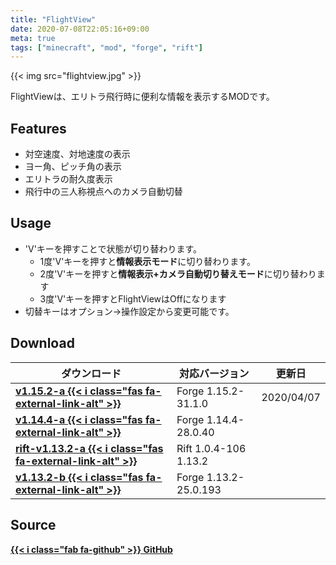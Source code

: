 ```yaml
---
title: "FlightView"
date: 2020-07-08T22:05:16+09:00
meta: true
tags: ["minecraft", "mod", "forge", "rift"]
---
```


{{< img src="flightview.jpg" >}}

FlightViewは、エリトラ飛行時に便利な情報を表示するMODです。

## Features

* 対空速度、対地速度の表示
* ヨー角、ピッチ角の表示
* エリトラの耐久度表示
* 飛行中の三人称視点へのカメラ自動切替

## Usage

* 'V'キーを押すことで状態が切り替わります。
  * 1度'V'キーを押すと**情報表示モード**に切り替わります。
  * 2度'V'キーを押すと**情報表示+カメラ自動切り替えモード**に切り替わります
  * 3度'V'キーを押すとFlightViewはOffになります
* 切替キーはオプション→操作設定から変更可能です。

## Download

| ダウンロード                                   | 対応バージョン        | 更新日         |
| ---------------------------------------------- | --------------------- | -------------- |
| **[v1.15.2-a {{< i class="fas fa-external-link-alt" >}}](https://bit.ly/3aQ1KoV)**        | Forge 1.15.2-31.1.0   | 2020/04/07     |
| **[v1.14.4-a {{< i class="fas fa-external-link-alt" >}}](https://bit.ly/2yMDLp7)**        | Forge 1.14.4-28.0.40  |                |
| **[rift-v1.13.2-a {{< i class="fas fa-external-link-alt" >}}](https://bit.ly/2kOC7Qy)**   | Rift 1.0.4-106 1.13.2 |                |
| **[v1.13.2-b {{< i class="fas fa-external-link-alt" >}}](https://bit.ly/2ZDIOnc)**        | Forge 1.13.2-25.0.193 |                |

## Source

**[{{< i class="fab fa-github" >}} GitHub](https://github.com/fubira/FlightView)**
